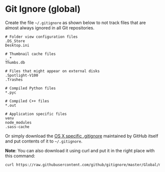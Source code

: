 # Git Ignore (global)

Create the file `~/.gitignore` as shown below to not track files that are almost always ignored in all Git repositories.

```
# Folder view configuration files
.DS_Store
Desktop.ini

# Thumbnail cache files
._*
Thumbs.db

# Files that might appear on external disks
.Spotlight-V100
.Trashes

# Compiled Python files
*.pyc

# Compiled C++ files
*.out

# Application specific files
venv
node_modules
.sass-cache
```

Or simply download the [OS X specific .gitignore](https://github.com/github/gitignore/blob/master/Global/macOS.gitignore) maintained by GitHub itself and put contents of it to `~/.gitignore`.

**Note**: You can also download it using curl and put it in the right place
with this command:
```sh
curl https://raw.githubusercontent.com/github/gitignore/master/Global/macOS.gitignore -o ~/.gitignore
```
